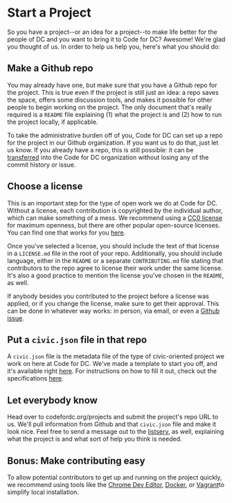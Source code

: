# Start a Project

So you have a project--or an idea for a project--to make life better for the people of DC and you want to bring it to Code for DC? Awesome! We're glad you thought of us. In order to help us help you, here's what you should do:

## Make a Github repo

You may already have one, but make sure that you have a Github repo for the project. This is true even if the project is still just an idea: a repo saves the space, offers some discussion tools, and makes it possible for other people to begin working on the project. The only document that's really required is a `README` file explaining (1) what the project is and (2) how to run the project locally, if applicable.

To take the administrative burden off of you, Code for DC can set up a repo for the project in our Github organization. If you want us to do that, just let us know. If you already have a repo, this is still possible: it can be [transferred](https://help.github.com/articles/how-to-transfer-a-repository) into the Code for DC organization without losing any of the commit history or issue.

## Choose a license

This is an important step for the type of open work we do at Code for DC. Without a license, each contribution is copyrighted by the individual author, which can make something of a mess. We recommend using a [CC0 license](https://creativecommons.org/publicdomain/zero/1.0/legalcode) for maximum openness, but there are other popular open-source licenses. You can find one that works for you [here](http://choosealicense.com/).

Once you've selected a license, you should include the text of that license in a `LICENSE.md` file in the root of your repo. Additionally, you should include language, either in the `README` or a separate `CONTRIBUTING.md` file stating that contributors to the repo agree to license their work under the same license. It's also a good practice to mention the license you've chosen in the `README`, as well.

If anybody besides you contributed to the project before a license was applied, or if you change the license, make sure to get their approval. This can be done in whatever way works: in person, via email, or even a [Github issue](https://github.com/project-open-data/project-open-data.github.io/pull/135).

## Put a `civic.json` file in that repo

A `civic.json` file is the metadata file of the type of civic-oriented project we work on here at Code for DC. We've made a template to start you off, and it's available right [here](./civic-dot-json/civic.json.template). For instructions on how to fill it out, check out the specifications [here](./civic-dot-json/specification.md).

## Let everybody know

Head over to codefordc.org/projects and submit the project's repo URL to us. We'll pull information from Github and that `civic.json` file and make it look nice. Feel free to send a message out to the [listserv](https://groups.google.com/forum/#!forum/dc-cfa-brigade), as well, explaining what the project is and what sort of help you think is needed.

## Bonus: Make contributing easy

To allow potential contributors to get up and running on the project quickly, we recommend using tools like the [Chrome Dev Editor](https://chrome.google.com/webstore/detail/chrome-dev-editor-develop/pnoffddplpippgcfjdhbmhkofpnaalpg?hl=en), [Docker](https://www.youtube.com/watch?v=VeiUjkiqo9E), or [Vagrant](https://docs.vagrantup.com/v2/why-vagrant/)to simplify local installation.
